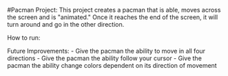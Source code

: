 #Pacman Project: 
This project creates a pacman that is able, moves across the screen and is "animated." 
Once it reaches the end of the screen, it will turn around and go in the other direction.

How to run:  

Future Improvements: - Give the pacman the ability to move in all four directions
                     - Give the pacman the ability follow your cursor
                     - Give the pacman the ability change colors dependent on its direction of movement
